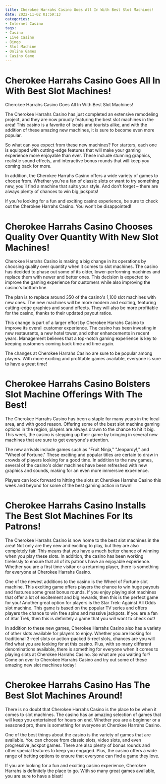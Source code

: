 ```yaml
---
title: Cherokee Harrahs Casino Goes All In With Best Slot Machines!
date: 2022-11-02 01:59:13
categories:
- Internet Casino
tags:
- Casino
- Live Casino
- Bingo
- Slot Machine
- Online Games
- Casino Game
---
```



#  Cherokee Harrahs Casino Goes All In With Best Slot Machines!

Cherokee Harrahs Casino Goes All In With Best Slot Machines!

The Cherokee Harrahs Casino has just completed an extensive remodeling project, and they are now proudly featuring the best slot machines in the area! This casino is a favorite of locals and tourists alike, and with the addition of these amazing new machines, it is sure to become even more popular.

So what can you expect from these new machines? For starters, each one is equipped with cutting-edge features that will make your gaming experience more enjoyable than ever. These include stunning graphics, realistic sound effects, and interactive bonus rounds that will keep you coming back for more.

In addition, the Cherokee Harrahs Casino offers a wide variety of games to choose from. Whether you’re a fan of classic slots or want to try something new, you’ll find a machine that suits your style. And don’t forget – there are always plenty of chances to win big jackpots!

If you’re looking for a fun and exciting casino experience, be sure to check out the Cherokee Harrahs Casino. You won’t be disappointed!

#  Cherokee Harrahs Casino Chooses Quality Over Quantity With New Slot Machines!

Cherokee Harrahs Casino is making a big change in its operations by choosing quality over quantity when it comes to slot machines. The casino has decided to phase out some of its older, lower-performing machines and replace them with newer and better ones. This decision is expected to improve the gaming experience for customers while also improving the casino's bottom line.

The plan is to replace around 350 of the casino's 1,100 slot machines with new ones. The new machines will be more modern and exciting, featuring cutting-edge graphics and sound effects. They will also be more profitable for the casino, thanks to their updated payout ratios.

This change is part of a larger effort by Cherokee Harrahs Casino to improve its overall customer experience. The casino has been investing in new restaurants, a new hotel tower, and other enhancements in recent years. Management believes that a top-notch gaming experience is key to keeping customers coming back time and time again.

The changes at Cherokee Harrahs Casino are sure to be popular among players. With more exciting and profitable games available, everyone is sure to have a great time!

#  Cherokee Harrahs Casino Bolsters Slot Machine Offerings With The Best!

The Cherokee Harrahs Casino has been a staple for many years in the local area, and with good reason. Offering some of the best slot machine gaming options in the region, players are always drawn to the chance to hit it big. This week, the casino is stepping up their game by bringing in several new machines that are sure to get everyone's attention.

The new arrivals include games such as "Fruit Ninja," "Jeopardy!," and "Wheel of Fortune." These exciting and popular titles are certain to draw in crowds of players looking for a good time. In addition to the new games, several of the casino's older machines have been refreshed with new graphics and sounds, making for an even more immersive experience.

Players can look forward to hitting the slots at Cherokee Harrahs Casino this week and beyond for some of the best gaming action in town!

#  Cherokee Harrahs Casino Installs The Best Slot Machines For Its Patrons!



The Cherokee Harrahs Casino is now home to the best slot machines in the area! Not only are they new and exciting to play, but they are also completely fair. This means that you have a much better chance of winning when you play these slots. In addition, the casino has been working tirelessly to ensure that all of its patrons have an enjoyable experience. Whether you are a first time visitor or a returning player, there is something for everyone at Cherokee Harrahs Casino.

One of the newest additions to the casino is the Wheel of Fortune slot machine. This exciting game offers players the chance to win huge payouts and features some great bonus rounds. If you enjoy playing slot machines that offer a lot of excitement and big rewards, then this is the perfect game for you! Another great option for players is the Star Trek: Against All Odds slot machine. This game is based on the popular TV series and offers players the chance to win free spins and massive jackpots. If you are a fan of Star Trek, then this is definitely a game that you will want to check out!

In addition to these new games, Cherokee Harrahs Casino also has a variety of other slots available for players to enjoy. Whether you are looking for traditional 3-reel slots or action-packed 5-reel slots, chances are you will find what you are looking for at this casino. Plus, with so many different denominations available, there is something for everyone when it comes to playing slots at Cherokee Harrahs Casino. So what are you waiting for? Come on over to Cherokee Harrahs Casino and try out some of these amazing new slot machines today!

#  Cherokee Harrahs Casino Has The Best Slot Machines Around!

There is no doubt that Cherokee Harrahs Casino is the place to be when it comes to slot machines. The casino has an amazing selection of games that will keep you entertained for hours on end. Whether you are a beginner or a seasoned pro, there is something for everyone at Cherokee Harrahs Casino.

One of the best things about the casino is the variety of games that are available. You can choose from classic slots, video slots, and even progressive jackpot games. There are also plenty of bonus rounds and other special features to keep you engaged. Plus, the casino offers a wide range of betting options to ensure that everyone can find a game they love.

If you are looking for a fun and exciting casino experience, Cherokee Harrahs is definitely the place to go. With so many great games available, you are sure to have a blast!
